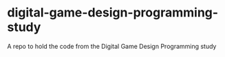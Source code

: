 # digital-game-design-programming-study
A repo to hold the code from the Digital Game Design Programming study
